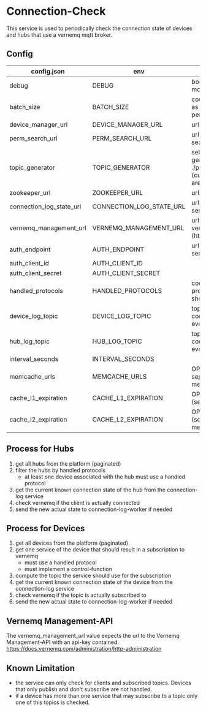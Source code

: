 # Connection-Check

This service is used to periodically check the connection state of devices and hubs that use a vernemq mqtt broker.

## Config

| config.json              | env                      | desc                                                                                                                      |
|--------------------------|--------------------------|---------------------------------------------------------------------------------------------------------------------------|
| debug                    | DEBUG                    | boolean to enable debug mode                                                                                              |
| batch_size               | BATCH_SIZE               | count of devices/hubs used as 'limit' in requests to permission-search                                                    |
| device_manager_url       | DEVICE_MANAGER_URL       | url to the device-manager                                                                                                 |
| perm_search_url          | PERM_SEARCH_URL          | url to the permission-search query service                                                                                |
| topic_generator          | TOPIC_GENERATOR          | selection of the topic generator, implemented in ./pkg/topicgenerator (currently allowed values are "mqtt" and "senergy") |
| zookeeper_url            | ZOOKEEPER_URL            | url to zookeeper                                                                                                          |
| connection_log_state_url | CONNECTION_LOG_STATE_URL | url to the connection-log service                                                                                         |
| vernemq_management_url   | VERNEMQ_MANAGEMENT_URL   | url with apikey to the vernemq management api (http://apikey@verne:8080)                                                  |
| auth_endpoint            | AUTH_ENDPOINT            | url to keycloak or similar service                                                                                        |
| auth_client_id           | AUTH_CLIENT_ID           |                                                                                                                           |
| auth_client_secret       | AUTH_CLIENT_SECRET       |                                                                                                                           |
| handled_protocols        | HANDLED_PROTOCOLS        | comma separated list of protocol ids the service should check/handle                                                      |
| device_log_topic         | DEVICE_LOG_TOPIC         | topic used to publish connect and disconnect events of devices                                                            |
| hub_log_topic            | HUB_LOG_TOPIC            | topic used to publish connect and disconnect events of hubs                                                               |
| interval_seconds         | INTERVAL_SECONDS         |                                                                                                                           |
| memcache_urls            | MEMCACHE_URLS            | OPTIONAL: list of comma separated urls to memcached instances                                                              |
| cache_l1_expiration     | CACHE_L1_EXPIRATION     | OPTIONAL, DEFAULT = 10 (seconds)                                                                                          |
| cache_l2_expiration     | CACHE_L2_EXPIRATION     | OPTIONAL, DEFAULT = 300 (seconds), only used if memcache_urls is set                                                      |


## Process for Hubs

1. get all hubs from the platform (paginated)
2. filter the hubs by handled protocols
    * at least one device associated with the hub must use a handled protocol
3. get the current known connection state of the hub from the connection-log service
4. check vernemq if the client is actually connected
5. send the new actual state to connection-log-worker if needed


## Process for Devices

1. get all devices from the platform (paginated)
2. get one service of the device that should result in a subscription to vernemq
    * must use a handled protocol
    * must implement a control-function
3. compute the topic the service should use for the subscription
4. get the current known connection state of the device from the connection-log service
5. check vernemq if the topic is actually subscribed to
6. send the new actual state to connection-log-worker if needed

## Vernemq Management-API
The vernemq_management_url value expects the url to the Vernemq Management-API with an api-key contained. 
https://docs.vernemq.com/administration/http-administration


## Known Limitation
- the service can only check for clients and subscribed topics. Devices that only publish and don't subscribe are not handled.
- if a device has more than one service that may subscribe to a topic only one of this topics is checked.